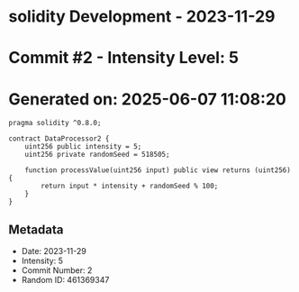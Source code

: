 ﻿# solidity Development - 2023-11-29
# Commit #2 - Intensity Level: 5
# Generated on: 2025-06-07 11:08:20
```solidity
pragma solidity ^0.8.0;

contract DataProcessor2 {
    uint256 public intensity = 5;
    uint256 private randomSeed = 518505;

    function processValue(uint256 input) public view returns (uint256) {
        return input * intensity + randomSeed % 100;
    }
}
```
## Metadata
- Date: 2023-11-29
- Intensity: 5
- Commit Number: 2
- Random ID: 461369347
